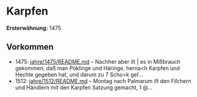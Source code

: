 # Karpfen

**Ersterwähnung:** 1475

## Vorkommen
- 1475: [jahre/1475/README.md](../jahre/1475/README.md) – Nachher aber iſt
| es in Mißbrauch gekommen, daß man Pöklinge und
Häringe, herna<h Karpfen und Hechte gegeben hat, und
darum zu 7 Scho>k geſ...
- 1512: [jahre/1512/README.md](../jahre/1512/README.md) – Montag nach Palmarum iſt den Fiſchern und Händlern
mit den Karpfen Satzung gemacht, 1 @...
